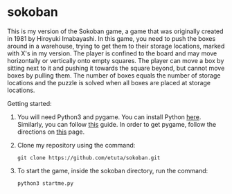 # sokoban

This is my version of the Sokoban game, a game that was originally created in 1981 by Hiroyuki Imabayashi. In this game, you need to push the boxes around
in a warehouse, trying to get them to their storage locations, marked with X's in my version. The player is confined to the board and may move horizontally or 
vertically onto empty squares. The player can move a box by sitting next to it and pushing it towards the square beyond, but cannot move boxes by pulling them. 
The number of boxes equals the number of storage locations and the puzzle is solved when all boxes are placed at storage locations. 

Getting started:

1. You will need Python3 and pygame.
   You can install Python [here](https://www.python.org/downloads/). Similarly, you can follow [this](https://realpython.com/installing-python/) guide.
   In order to get pygame, follow the directions on [this](https://www.pygame.org/wiki/GettingStarted) page.

2. Clone my repository using the command:

   ```git clone https://github.com/etuta/sokoban.git```

3. To start the game, inside the sokoban directory, run the command: 

   ```python3 startme.py```
